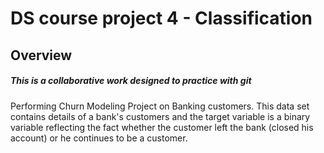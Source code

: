# DS course project 4 - Classification
## Overview
##### This is a collaborative work designed to practice with git
Performing Churn Modeling Project on Banking customers.
This data set contains details of a bank's customers and the target variable is a binary variable reflecting the fact whether the customer left the bank (closed his account) or he continues to be a customer.
